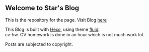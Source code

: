 ## Welcome to Star's Blog

This is the repository for the page. Visit Blog [here](https://blog.starlit.lol/)  

This Blog is built with [Hexo](https://hexo.io/), using theme [fluid](https://hexo.fluid-dev.com/).  
cv-hw.
CV homework is done in an hour which is not much work lol.

Posts are subjected to copyright.
